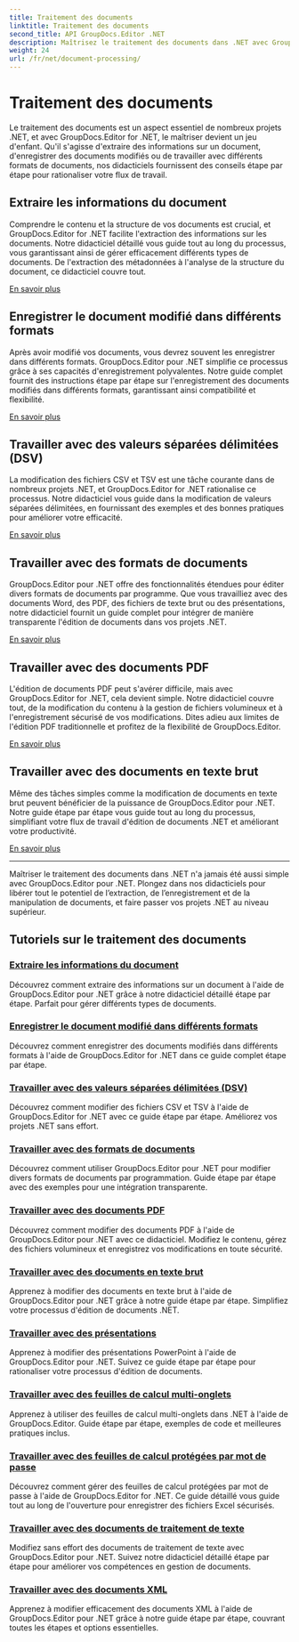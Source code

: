 ```yaml
---
title: Traitement des documents
linktitle: Traitement des documents
second_title: API GroupDocs.Editor .NET
description: Maîtrisez le traitement des documents dans .NET avec GroupDocs.Editor. Apprenez à extraire des informations, à les enregistrer dans différents formats et à travailler sans effort avec différents types de documents.
weight: 24
url: /fr/net/document-processing/
---
```


# Traitement des documents


Le traitement des documents est un aspect essentiel de nombreux projets .NET, et avec GroupDocs.Editor for .NET, le maîtriser devient un jeu d'enfant. Qu'il s'agisse d'extraire des informations sur un document, d'enregistrer des documents modifiés ou de travailler avec différents formats de documents, nos didacticiels fournissent des conseils étape par étape pour rationaliser votre flux de travail.

## Extraire les informations du document

Comprendre le contenu et la structure de vos documents est crucial, et GroupDocs.Editor for .NET facilite l'extraction des informations sur les documents. Notre didacticiel détaillé vous guide tout au long du processus, vous garantissant ainsi de gérer efficacement différents types de documents. De l'extraction des métadonnées à l'analyse de la structure du document, ce didacticiel couvre tout.

[En savoir plus](./extract-document-info/)

## Enregistrer le document modifié dans différents formats

Après avoir modifié vos documents, vous devrez souvent les enregistrer dans différents formats. GroupDocs.Editor pour .NET simplifie ce processus grâce à ses capacités d'enregistrement polyvalentes. Notre guide complet fournit des instructions étape par étape sur l'enregistrement des documents modifiés dans différents formats, garantissant ainsi compatibilité et flexibilité.

[En savoir plus](./save-edited-document-various-formats/)

## Travailler avec des valeurs séparées délimitées (DSV)

La modification des fichiers CSV et TSV est une tâche courante dans de nombreux projets .NET, et GroupDocs.Editor for .NET rationalise ce processus. Notre didacticiel vous guide dans la modification de valeurs séparées délimitées, en fournissant des exemples et des bonnes pratiques pour améliorer votre efficacité.

[En savoir plus](./work-dsv/)

## Travailler avec des formats de documents

GroupDocs.Editor pour .NET offre des fonctionnalités étendues pour éditer divers formats de documents par programme. Que vous travailliez avec des documents Word, des PDF, des fichiers de texte brut ou des présentations, notre didacticiel fournit un guide complet pour intégrer de manière transparente l'édition de documents dans vos projets .NET.

[En savoir plus](./work-document-formats/)

## Travailler avec des documents PDF

L'édition de documents PDF peut s'avérer difficile, mais avec GroupDocs.Editor for .NET, cela devient simple. Notre didacticiel couvre tout, de la modification du contenu à la gestion de fichiers volumineux et à l'enregistrement sécurisé de vos modifications. Dites adieu aux limites de l'édition PDF traditionnelle et profitez de la flexibilité de GroupDocs.Editor.

[En savoir plus](./work-pdf-documents/)

## Travailler avec des documents en texte brut

Même des tâches simples comme la modification de documents en texte brut peuvent bénéficier de la puissance de GroupDocs.Editor pour .NET. Notre guide étape par étape vous guide tout au long du processus, simplifiant votre flux de travail d'édition de documents .NET et améliorant votre productivité.

[En savoir plus](./work-plain-text-documents/)

---

Maîtriser le traitement des documents dans .NET n'a jamais été aussi simple avec GroupDocs.Editor pour .NET. Plongez dans nos didacticiels pour libérer tout le potentiel de l’extraction, de l’enregistrement et de la manipulation de documents, et faire passer vos projets .NET au niveau supérieur.
## Tutoriels sur le traitement des documents
### [Extraire les informations du document](./extract-document-info/)
Découvrez comment extraire des informations sur un document à l'aide de GroupDocs.Editor pour .NET grâce à notre didacticiel détaillé étape par étape. Parfait pour gérer différents types de documents.
### [Enregistrer le document modifié dans différents formats](./save-edited-document-various-formats/)
Découvrez comment enregistrer des documents modifiés dans différents formats à l'aide de GroupDocs.Editor for .NET dans ce guide complet étape par étape.
### [Travailler avec des valeurs séparées délimitées (DSV)](./work-dsv/)
Découvrez comment modifier des fichiers CSV et TSV à l'aide de GroupDocs.Editor for .NET avec ce guide étape par étape. Améliorez vos projets .NET sans effort.
### [Travailler avec des formats de documents](./work-document-formats/)
Découvrez comment utiliser GroupDocs.Editor pour .NET pour modifier divers formats de documents par programmation. Guide étape par étape avec des exemples pour une intégration transparente.
### [Travailler avec des documents PDF](./work-pdf-documents/)
Découvrez comment modifier des documents PDF à l'aide de GroupDocs.Editor pour .NET avec ce didacticiel. Modifiez le contenu, gérez des fichiers volumineux et enregistrez vos modifications en toute sécurité.
### [Travailler avec des documents en texte brut](./work-plain-text-documents/)
Apprenez à modifier des documents en texte brut à l'aide de GroupDocs.Editor pour .NET grâce à notre guide étape par étape. Simplifiez votre processus d'édition de documents .NET.
### [Travailler avec des présentations](./work-presentations/)
Apprenez à modifier des présentations PowerPoint à l'aide de GroupDocs.Editor pour .NET. Suivez ce guide étape par étape pour rationaliser votre processus d'édition de documents.
### [Travailler avec des feuilles de calcul multi-onglets](./work-multi-tab-spreadsheets/)
Apprenez à utiliser des feuilles de calcul multi-onglets dans .NET à l'aide de GroupDocs.Editor. Guide étape par étape, exemples de code et meilleures pratiques inclus.
### [Travailler avec des feuilles de calcul protégées par mot de passe](./work-password-protected-spreadsheets/)
Découvrez comment gérer des feuilles de calcul protégées par mot de passe à l'aide de GroupDocs.Editor for .NET. Ce guide détaillé vous guide tout au long de l'ouverture pour enregistrer des fichiers Excel sécurisés.
### [Travailler avec des documents de traitement de texte](./work-word-processing-documents/)
Modifiez sans effort des documents de traitement de texte avec GroupDocs.Editor pour .NET. Suivez notre didacticiel détaillé étape par étape pour améliorer vos compétences en gestion de documents.
### [Travailler avec des documents XML](./work-xml-documents/)
Apprenez à modifier efficacement des documents XML à l'aide de GroupDocs.Editor pour .NET grâce à notre guide étape par étape, couvrant toutes les étapes et options essentielles.